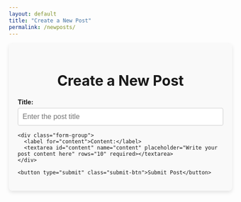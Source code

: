 ```yaml
---
layout: default
title: "Create a New Post"
permalink: /newposts/
---
```


<style>
  .new-post-form {
    max-width: 800px;
    margin: 0 auto;
    padding: 20px;
    background-color: #f9f9f9;
    border-radius: 8px;
    box-shadow: 0 4px 8px rgba(0, 0, 0, 0.1);
  }

  .new-post-form h2 {
    text-align: center;
    font-size: 2rem;
    margin-bottom: 20px;
  }

  .form-group {
    margin-bottom: 15px;
  }

  .form-group label {
    font-weight: bold;
    display: block;
    margin-bottom: 5px;
  }

  .form-group input,
  .form-group textarea {
    width: 100%;
    padding: 10px;
    font-size: 1rem;
    border: 1px solid #ccc;
    border-radius: 4px;
  }

  .form-group textarea {
    resize: vertical;
  }

  .form-group input:focus,
  .form-group textarea:focus {
    border-color: #007BFF;
    outline: none;
  }

  .submit-btn {
    display: block;
    width: 100%;
    padding: 12px;
    font-size: 1.1rem;
    background-color: #007BFF;
    color: white;
    border: none;
    border-radius: 4px;
    cursor: pointer;
    transition: background-color 0.3s ease;
  }

  .submit-btn:hover {
    background-color: #0056b3;
  }
</style>

<div class="new-post-form">
  <h2>Create a New Post</h2>
  <form id="newPostForm">
    <div class="form-group">
      <label for="title">Title:</label>
      <input type="text" id="title" name="title" placeholder="Enter the post title" required>
    </div>

    <div class="form-group">
      <label for="content">Content:</label>
      <textarea id="content" name="content" placeholder="Write your post content here" rows="10" required></textarea>
    </div>

    <button type="submit" class="submit-btn">Submit Post</button>
  </form>
</div>

<script>
document.getElementById('newPostForm').addEventListener('submit', function(event) {
  event.preventDefault();

  const token = localStorage.getItem('githubToken'); // Securely get token from browser storage

  if (!token) {
    alert("No GitHub token found. Please run this in your browser console first:\n\nlocalStorage.setItem('githubToken', 'YOUR_TOKEN_HERE')");
    return;
  }

  const title = document.getElementById('title').value.trim();
  const content = document.getElementById('content').value.trim();

  if (!title || !content) {
    alert("Both title and content are required.");
    return;
  }

  const date = new Date();
  const dateStr = date.toISOString().split("T")[0]; // YYYY-MM-DD
  const postname = title.toLowerCase().replace(/\s+/g, '').replace(/[^\w\-]+/g, '');
  const filename = `${dateStr}-${postname}.md`;

  const postContent = `---
layout: post
title: "${title}"
date: ${date.toISOString()}
---
${content}`;

  const payload = {
    message: `Create new post: ${title}`,
    content: btoa(postContent),
    branch: "main"
  };

  fetch(`https://api.github.com/repos/Yousuf200/Yousuf200.github.io/contents/_posts/${filename}`, {
    method: "PUT",
    headers: {
      "Authorization": "token " + token,
      "Content-Type": "application/json"
    },
    body: JSON.stringify(payload)
  })
  .then(res => res.json())
  .then(data => {
    if (data.content) {
      alert("✅ Post created successfully!");
      window.location.href = "/";
    } else {
      console.error(data);
      alert("❌ Error creating post:\n" + (data.message || "Unknown error"));
    }
  })
  .catch(err => {
    console.error(err);
    alert("❌ Request failed: " + err.message);
  });
});
</script>
